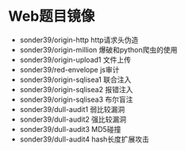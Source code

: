 # Web题目镜像
- sonder39/origin-http http请求头伪造
- sonder39/origin-million 爆破和python爬虫的使用
- sonder39/origin-upload1 文件上传
- sonder39/red-envelope js审计
- sonder39/origin-sqlisea1 联合注入
- sonder39/origin-sqlisea2 报错注入
- sonder39/origin-sqlisea3 布尔盲注
- sonder39/dull-audit1 弱比较漏洞
- sonder39/dull-audit2 强比较漏洞
- sonder39/dull-audit3 MD5碰撞
- sonder39/dull-audit4 hash长度扩展攻击